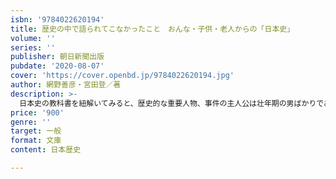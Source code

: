 ```yaml
---
isbn: '9784022620194'
title: 歴史の中で語られてこなかったこと　おんな・子供・老人からの「日本史」
volume: ''
series: ''
publisher: 朝日新聞出版
pubdate: '2020-08-07'
cover: 'https://cover.openbd.jp/9784022620194.jpg'
author: 網野善彦・宮田登／著
description: >-
  日本史の教科書を紐解いてみると、歴史的な重要人物、事件の主人公は壮年期の男ばかりである。しかし、歴史民俗的な視点で日本列島の歴史を遡ってみると、中世の女性・子供・老人たちは実にいきいきとしている。養蚕と織物、行商の世界では女性が活躍し、未来を予見するのは子供たちの噂・歌・言葉の世界。さらに子供たちは民俗行事でも重要な役割を担っていた。経験値を持った社会の調整役としての「老人力」は、歴史を動かしている。女性・子供・老人を主人公に歴史を見直せば、男・コメ・農民中心の従来の日本像がひっくり返るのだ。歴史学と民俗学の泰斗が語りつくす、目からウロコの歴史世界。
price: '900'
genre: ''
target: 一般
format: 文庫
content: 日本歴史

---
```

